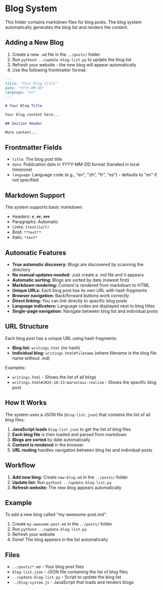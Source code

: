 # Blog System

This folder contains markdown files for blog posts. The blog system automatically generates the blog list and renders the content.

## Adding a New Blog

1. Create a new `.md` file in the `../posts/` folder
2. Run `python3 ../update-blog-list.py` to update the blog list
3. Refresh your website - the new blog will appear automatically
4. Use the following frontmatter format:

```markdown
---
title: "Your Blog Title"
date: "YYYY-MM-DD"
language: "en"
---

# Your Blog Title

Your blog content here...

## Section Header

More content...
```

## Frontmatter Fields

- `title`: The blog post title
- `date`: Publication date in YYYY-MM-DD format (handled in local timezone)
- `language`: Language code (e.g., "en", "zh", "fr", "es") - defaults to "en" if not specified

## Markdown Support

The system supports basic markdown:
- Headers: `#`, `##`, `###`
- Paragraphs: Automatic
- Links: `[text](url)`
- Bold: `**text**`
- Italic: `*text*`

## Automatic Features

- **True automatic discovery:** Blogs are discovered by scanning the directory
- **No manual updates needed:** Just create a .md file and it appears
- **Automatic sorting:** Blogs are sorted by date (newest first)
- **Markdown rendering:** Content is rendered from markdown to HTML
- **Unique URLs:** Each blog post has its own URL with hash fragments
- **Browser navigation:** Back/forward buttons work correctly
- **Direct linking:** You can link directly to specific blog posts
- **Language indicators:** Language codes are displayed next to blog titles
- **Single-page navigation:** Navigate between blog list and individual posts

## URL Structure

Each blog post has a unique URL using hash fragments:

- **Blog list:** `writings.html` (no hash)
- **Individual blog:** `writings.html#filename` (where filename is the blog file name without .md)

Examples:
- `writings.html` - Shows the list of all blogs
- `writings.html#2025-10-23-marvelous-realism` - Shows the specific blog post

## How It Works

The system uses a JSON file (`blog-list.json`) that contains the list of all blog files:

1. **JavaScript loads** `blog-list.json` to get the list of blog files
2. **Each blog file** is then loaded and parsed from markdown
3. **Blogs are sorted** by date automatically
4. **Content is rendered** in the browser
5. **URL routing** handles navigation between blog list and individual posts

## Workflow

1. **Add new blog:** Create `new-blog.md` in the `../posts/` folder
2. **Update list:** Run `python3 ../update-blog-list.py`
3. **Refresh website:** The new blog appears automatically

## Example

To add a new blog called "my-awesome-post.md":

1. Create `my-awesome-post.md` in the `../posts/` folder
2. Run `python3 ../update-blog-list.py`
3. Refresh your website
4. Done! The blog appears in the list automatically

## Files

- `../posts/*.md` - Your blog post files
- `blog-list.json` - JSON file containing the list of blog files
- `../update-blog-list.py` - Script to update the blog list
- `../blog-system.js` - JavaScript that loads and renders blogs
